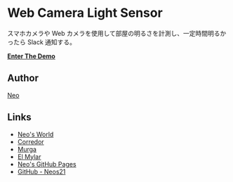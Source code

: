 # Web Camera Light Sensor

スマホカメラや Web カメラを使用して部屋の明るさを計測し、一定時間明るかったら Slack 通知する。

__[Enter The Demo](https://neos21.github.io/web-camera-light-sensor/)__


## Author

[Neo](http://neo.s21.xrea.com/)


## Links

- [Neo's World](http://neo.s21.xrea.com/)
- [Corredor](https://neos21.hatenablog.com/)
- [Murga](https://neos21.hatenablog.jp/)
- [El Mylar](https://neos21.hateblo.jp/)
- [Neo's GitHub Pages](https://neos21.github.io/)
- [GitHub - Neos21](https://github.com/Neos21/)
